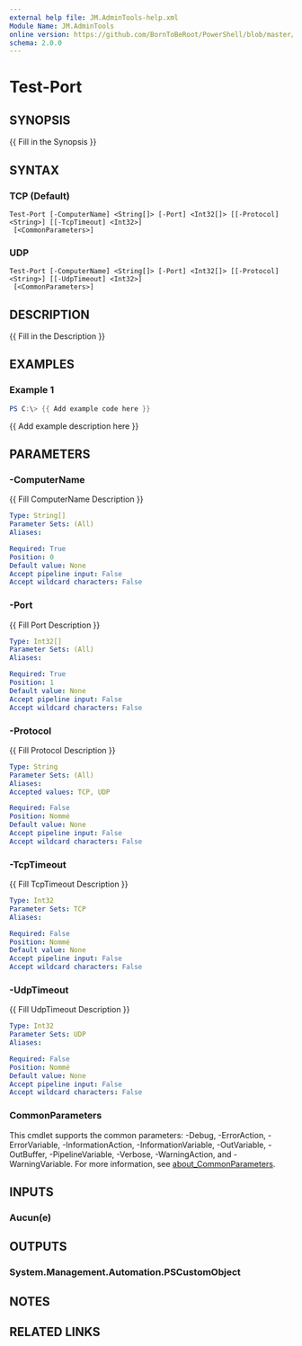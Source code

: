 ```yaml
---
external help file: JM.AdminTools-help.xml
Module Name: JM.AdminTools
online version: https://github.com/BornToBeRoot/PowerShell/blob/master/Documentation/Function/Get-WindowsProductKey.README.md
schema: 2.0.0
---
```


# Test-Port

## SYNOPSIS
{{ Fill in the Synopsis }}

## SYNTAX

### TCP (Default)
```
Test-Port [-ComputerName] <String[]> [-Port] <Int32[]> [[-Protocol] <String>] [[-TcpTimeout] <Int32>]
 [<CommonParameters>]
```

### UDP
```
Test-Port [-ComputerName] <String[]> [-Port] <Int32[]> [[-Protocol] <String>] [[-UdpTimeout] <Int32>]
 [<CommonParameters>]
```

## DESCRIPTION
{{ Fill in the Description }}

## EXAMPLES

### Example 1
```powershell
PS C:\> {{ Add example code here }}
```

{{ Add example description here }}

## PARAMETERS

### -ComputerName
{{ Fill ComputerName Description }}

```yaml
Type: String[]
Parameter Sets: (All)
Aliases:

Required: True
Position: 0
Default value: None
Accept pipeline input: False
Accept wildcard characters: False
```

### -Port
{{ Fill Port Description }}

```yaml
Type: Int32[]
Parameter Sets: (All)
Aliases:

Required: True
Position: 1
Default value: None
Accept pipeline input: False
Accept wildcard characters: False
```

### -Protocol
{{ Fill Protocol Description }}

```yaml
Type: String
Parameter Sets: (All)
Aliases:
Accepted values: TCP, UDP

Required: False
Position: Nommé
Default value: None
Accept pipeline input: False
Accept wildcard characters: False
```

### -TcpTimeout
{{ Fill TcpTimeout Description }}

```yaml
Type: Int32
Parameter Sets: TCP
Aliases:

Required: False
Position: Nommé
Default value: None
Accept pipeline input: False
Accept wildcard characters: False
```

### -UdpTimeout
{{ Fill UdpTimeout Description }}

```yaml
Type: Int32
Parameter Sets: UDP
Aliases:

Required: False
Position: Nommé
Default value: None
Accept pipeline input: False
Accept wildcard characters: False
```

### CommonParameters
This cmdlet supports the common parameters: -Debug, -ErrorAction, -ErrorVariable, -InformationAction, -InformationVariable, -OutVariable, -OutBuffer, -PipelineVariable, -Verbose, -WarningAction, and -WarningVariable. For more information, see [about_CommonParameters](http://go.microsoft.com/fwlink/?LinkID=113216).

## INPUTS

### Aucun(e)

## OUTPUTS

### System.Management.Automation.PSCustomObject

## NOTES

## RELATED LINKS
